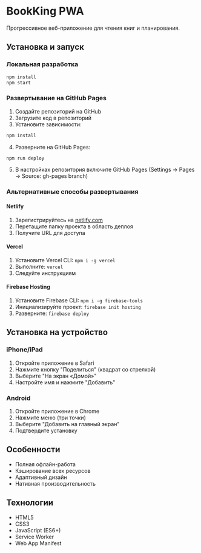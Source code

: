 # BookKing PWA

Прогрессивное веб-приложение для чтения книг и планирования.

## Установка и запуск

### Локальная разработка
```bash
npm install
npm start
```

### Развертывание на GitHub Pages

1. Создайте репозиторий на GitHub
2. Загрузите код в репозиторий
3. Установите зависимости:
```bash
npm install
```

4. Разверните на GitHub Pages:
```bash
npm run deploy
```

5. В настройках репозитория включите GitHub Pages (Settings → Pages → Source: gh-pages branch)

### Альтернативные способы развертывания

#### Netlify
1. Зарегистрируйтесь на [netlify.com](https://netlify.com)
2. Перетащите папку проекта в область деплоя
3. Получите URL для доступа

#### Vercel
1. Установите Vercel CLI: `npm i -g vercel`
2. Выполните: `vercel`
3. Следуйте инструкциям

#### Firebase Hosting
1. Установите Firebase CLI: `npm i -g firebase-tools`
2. Инициализируйте проект: `firebase init hosting`
3. Разверните: `firebase deploy`

## Установка на устройство

### iPhone/iPad
1. Откройте приложение в Safari
2. Нажмите кнопку "Поделиться" (квадрат со стрелкой)
3. Выберите "На экран «Домой»"
4. Настройте имя и нажмите "Добавить"

### Android
1. Откройте приложение в Chrome
2. Нажмите меню (три точки)
3. Выберите "Добавить на главный экран"
4. Подтвердите установку

## Особенности

- Полная офлайн-работа
- Кэширование всех ресурсов
- Адаптивный дизайн
- Нативная производительность

## Технологии

- HTML5
- CSS3
- JavaScript (ES6+)
- Service Worker
- Web App Manifest 